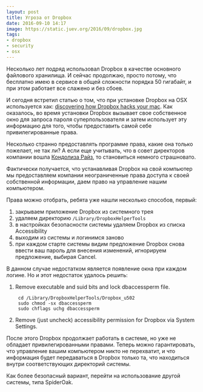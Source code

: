 ```yaml
---
layout: post
title: Угроза от Dropbox
date: 2016-09-10 14:17
image: https://static.juev.org/2016/09/dropbox.jpg
tags:
- dropbox
- security
- osx
---
```


Несколько лет подряд использовал Dropbox в качестве основного файлового хранилища. И сейчас продолжаю, просто потому, что бесплатно имею в сервисе в общей сложности порядка 50 гигабайт, и при этом работает все слажено и без сбоев.

И сегодня встретил статью о том, что при установке Dropbox на OSX используется хак: [discovering how Dropbox hacks your mac](http://applehelpwriter.com/2016/08/29/discovering-how-dropbox-hacks-your-mac/ "discovering how Dropbox hacks your mac"). Как оказалось, во время установки Dropbox вызывает свое собственное окно для запроса пароля суперпользователя и затем использует эту информацию для того, чтобы предоставить самой себе привилегированные права.

Несколько странно предоставлять программе права, какие она только пожелает, не так ли? А если еще учитывать, что в совет директоров компании вошла [Кондолиза Райз](https://blogs.dropbox.com/dropbox/2014/04/growing-our-leadership-team/), то становиться немного страшновато.

Фактически получается, что устанавливая Dropbox на свой компьютер мы предоставляем компании неограниченные права доступа к своей собственной информации, даем право на управление нашим компьютером.

Права можно отобрать, ребята уже нашли несколько способов, первый:

1. закрываем приложение Dropbox из системного трея
1. удаляем директорию `/Library/DropboxHelperTools`
1. в настройках безопасности системы удаляем Dropbox из списка Accessibility
1. выходим из системы и логинимся заново
1. при каждом старте системы видим предложение Dropbox снова ввести ваш пароль для внесения изменений, игнорируем предложение, выбирая Cancel.

В данном случае недостатком является появление окна при каждом логине. Но и этот недостаток удалось решить:

1. Remove executable and suid bits and lock dbaccessperm file.

        cd /Library/DropboxHelperTools/Dropbox_u502
        sudo chmod -sx dbaccessperm
        sudo chflags uchg dbaccessperm

1. Remove (just uncheck) accessibility permission for Dropbox via System Settings.

После этого Dropbox продолжает работать в системе, но уже не обладает привилегированными правами. Теперь можно гарантировать, что управление вашим компьютером никто не перехватит, и что информация будет передаваться в Dropbox только та, что находиться внутри соответствующих директорий системы.

Как более безопасный вариант, перейти на использование другой системы, типа SpiderOak.
